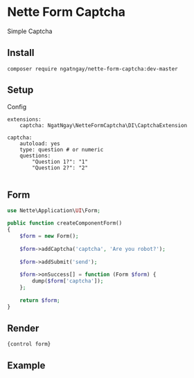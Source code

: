 # Nette Form Captcha

Simple Captcha

## Install

```
composer require ngatngay/nette-form-captcha:dev-master
```

## Setup

Config

```
extensions:
    captcha: NgatNgay\NetteFormCaptcha\DI\CaptchaExtension
    
captcha:
    autoload: yes
    type: question # or numeric
    questions:
        "Question 1?": "1"
        "Question 2?": "2"
       
```

## Form

```php
use Nette\Application\UI\Form;

public function createComponentForm()
{
    $form = new Form();
    
    $form->addCaptcha('captcha', 'Are you robot?');
    
    $form->addSubmit('send');
    
    $form->onSuccess[] = function (Form $form) {
        dump($form['captcha']);
    };
    
    return $form;
}
```

## Render

```
{control form}
```

## Example

